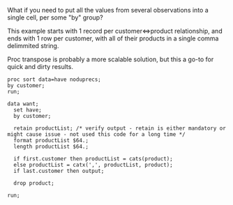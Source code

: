 What if you need to put all the values from several observations into a single cell, per some "by" group?

This example starts with 1 record per customer<=>product relationship, and ends with 1 row per customer, with all of their products in a single comma delimmited string.

Proc transpose is probably a more scalable solution, but this a go-to for quick and dirty results.

```SAS
proc sort data=have noduprecs;
by customer;
run;

data want;
  set have;
  by customer;
  
  retain productList; /* verify output - retain is either mandatory or might cause issue - not used this code for a long time */
  format productList $64.;
  length productList $64.;
  
  if first.customer then productList = cats(product);
  else productList = catx(',', productList, product);
  if last.customer then output;
  
  drop product;
  
run;

```
